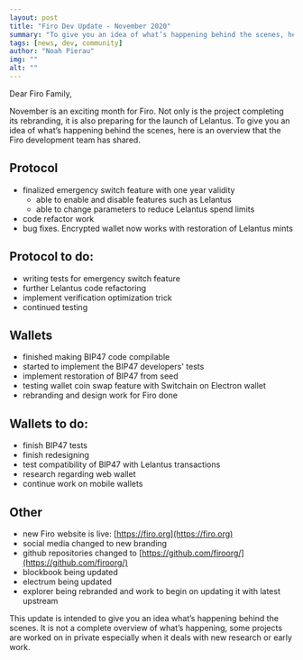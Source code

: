 ```yaml
---
layout: post
title: "Firo Dev Update - November 2020"
summary: "To give you an idea of what’s happening behind the scenes, here is an overview that the Firo development team has shared"
tags: [news, dev, community]
author: "Noah Pierau"
img: ""
alt: ""
---
```

Dear Firo Family, 

November is an exciting month for Firo. Not only is the project completing its rebranding, it is also preparing for the launch of Lelantus. To give you an idea of what’s happening behind the scenes, here is an overview that the Firo development team has shared. 

## Protocol

* finalized emergency switch feature with one year validity
    * able to enable and disable features such as Lelantus
    * able to change parameters to reduce Lelantus spend limits
* code refactor work
* bug fixes. Encrypted wallet now works with restoration of Lelantus mints

## Protocol to do:

* writing tests for emergency switch feature 
* further Lelantus code refactoring
* implement verification optimization trick
* continued testing

## Wallets

* finished making BIP47 code compilable 
* started to implement the BIP47 developers' tests
* implement restoration of BIP47 from seed
* testing wallet coin swap feature with Switchain on Electron wallet
* rebranding and design work for Firo done

## Wallets to do:

* finish BIP47 tests
* finish redesigning
* test compatibility of BIP47 with Lelantus transactions
* research regarding web wallet
* continue work on mobile wallets

## Other
* new Firo website is live: [https://firo.org](https://firo.org)
* social media changed to new branding
* github repositories changed to [https://github.com/firoorg/](https://github.com/firoorg/)
* blockbook being updated
* electrum being updated
* explorer being rebranded and work to begin on updating it with latest upstream

This update is intended to give you an idea what’s happening behind the scenes. It is not a complete overview of what’s happening, some projects are worked on in private especially when it deals with new research or early work.
